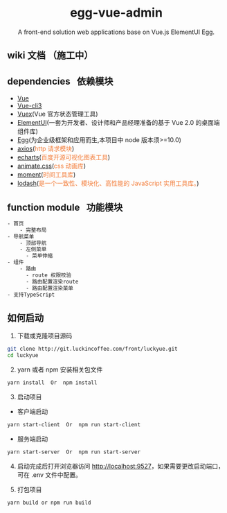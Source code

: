 <h1 align="center">egg-vue-admin</h1>

<div align="center">
  A front-end solution web applications base on Vue.js ElementUI Egg.
</div>

## wiki 文档 （施工中）

## dependencies &nbsp; 依赖模块

- [Vue](https://cn.vuejs.org/)
- [Vue-cli3](https://cli.vuejs.org/zh/)
- [Vuex](https://vuex.vuejs.org/zh/)(Vue 官方状态管理工具)
- [ElementUI](https://element.eleme.cn/2.0/#/zh-CN)(一套为开发者、设计师和产品经理准备的基于 Vue 2.0 的桌面端组件库)
- [Egg](https://eggjs.org/zh-cn/)(为企业级框架和应用而生,本项目中 node 版本须>=10.0)
- [axios](https://github.com/mzabriskie/axios)(<span style="color: rgb(243,121,52);">http 请求模块</span>)
- [echarts](https://github.com/apache/incubator-echarts)(<span style="color: rgb(243,121,52);">百度开源可视化图表工具</span>)
- [animate.css](http://daneden.me/animate)(<span style="color: rgb(243,121,52);">css 动画库</span>)
- [moment](http://momentjs.cn/)(<span style="color: rgb(243,121,52);">时间工具库</span>)
- [lodash](https://www.lodashjs.com/)(<span style="color: rgb(243,121,52);">是一个一致性、模块化、高性能的 JavaScript 实用工具库。</span>)

## function module &nbsp; 功能模块

```bash
- 首页
    - 完整布局
- 导航菜单
    - 顶部导航
    - 左侧菜单
      - 菜单伸缩
- 组件
    - 路由
      - route 权限校验
      - 路由配置渲染route
      - 路由配置渲染菜单
- 支持TypeScript
```

## 如何启动

1. 下载或克隆项目源码

```bash
git clone http://git.luckincoffee.com/front/luckyue.git
cd luckyue
```

2. yarn 或者 npm 安装相关包文件

```bash
yarn install  Or  npm install
```

3. 启动项目

- 客户端启动

```bash
yarn start-client  Or  npm run start-client
```

- 服务端启动

```bash
yarn start-server  Or  npm run start-server
```

4. 启动完成后打开浏览器访问 [http://localhost:9527](http://localhost:9527)，如果需要更改启动端口，可在 .env 文件中配置。

5. 打包项目

```bash
yarn build or npm run build
```
